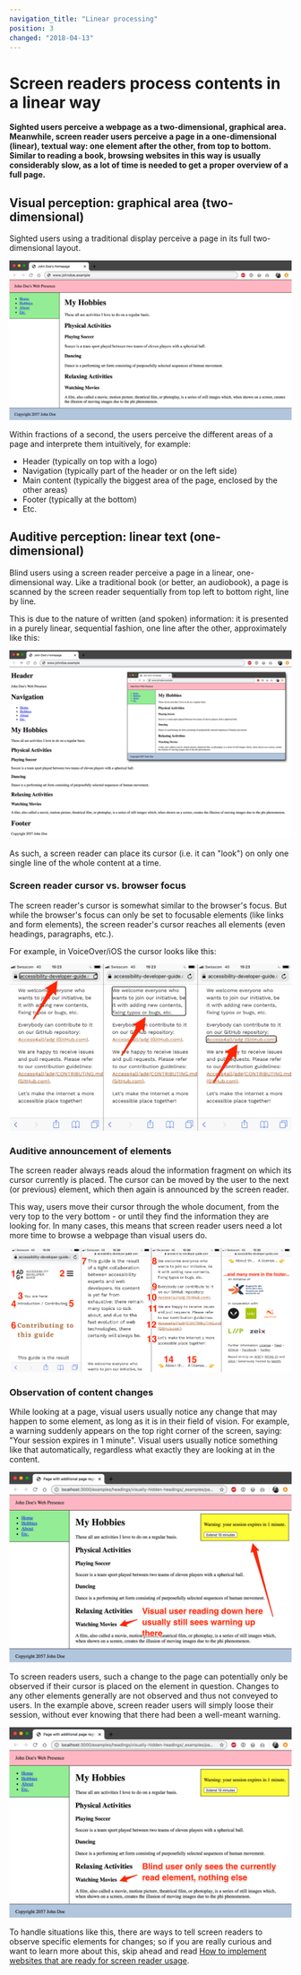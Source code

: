 ```yaml
---
navigation_title: "Linear processing"
position: 3
changed: "2018-04-13"
---
```


# Screen readers process contents in a linear way

**Sighted users perceive a webpage as a two-dimensional, graphical area. Meanwhile, screen reader users perceive a page in a one-dimensional (linear), textual way: one element after the other, from top to bottom. Similar to reading a book, browsing websites in this way is usually considerably slow, as a lot of time is needed to get a proper overview of a full page.**

## Visual perception: graphical area (two-dimensional)

Sighted users using a traditional display perceive a page in its full two-dimensional layout.

![Visual perception of a typical website](_media/visual-perception-of-a-typical-website.png)

Within fractions of a second, the users perceive the different areas of a page and interprete them intuitively, for example:

- Header (typically on top with a logo)
- Navigation (typically part of the header or on the left side)
- Main content (typically the biggest area of the page, enclosed by the other areas)
- Footer (typically at the bottom)
- Etc.

## Auditive perception: linear text (one-dimensional)

Blind users using a screen reader perceive a page in a linear, one-dimensional way. Like a traditional book (or better, an audiobook), a page is scanned by the screen reader sequentially from top left to bottom right, line by line.

This is due to the nature of written (and spoken) information: it is presented in a purely linear, sequential fashion, one line after the other, approximately like this:

![Auditive perception of a typical website (approximative)](_media/auditive-perception-of-a-typical-website.png)

As such, a screen reader can place its cursor (i.e. it can "look") on only one single line of the whole content at a time.

### Screen reader cursor vs. browser focus

The screen reader's cursor is somewhat similar to the browser's focus. But while the browser's focus can only be set to focusable elements (like links and form elements), the screen reader's cursor reaches all elements (even headings, paragraphs, etc.).

For example, in VoiceOver/iOS the cursor looks like this:

![VoiceOver/iOS cursor](_media/voiceover-ios-cursor.png)

### Auditive announcement of elements

The screen reader always reads aloud the information fragment on which its cursor currently is placed. The cursor can be moved by the user to the next (or previous) element, which then again is announced by the screen reader.

This way, users move their cursor through the whole document, from the very top to the very bottom - or until they find the information they are looking for. In many cases, this means that screen reader users need a lot more time to browse a webpage than visual users do.

![Cursor sequence on a typical website](_media/cursor-sequence-on-a-typical-website.png)

### Observation of content changes

While looking at a page, visual users usually notice any change that may happen to some element, as long as it is in their field of vision. For example, a warning suddenly appears on the top right corner of the screen, saying: "Your session expires in 1 minute". Visual users usually notice something like that automatically, regardless what exactly they are looking at in the content.

![Visual user perceives content changes](_media/visual-user-perceives-content-changes.png)

To screen readers users, such a change to the page can potentially only be observed if their cursor is placed on the element in question. Changes to any other elements generally are not observed and thus not conveyed to users. In the example above, screen reader users will simply loose their session, without ever knowing that there had been a well-meant warning.

![Blind user does not perceive content changes](_media/blind-user-does-not-perceive-content-changes.png)

To handle situations like this, there are ways to tell screen readers to observe specific elements for changes; so if you are really curious and want to learn more about this, skip ahead and read [How to implement websites that are ready for screen reader usage](/knowledge/desktop-screen-readers/how-to-implement).
